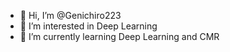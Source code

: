 - 👋 Hi, I’m @Genichiro223
- 👀 I’m interested in Deep Learning
- 🌱 I’m currently learning Deep Learning and CMR
<!--
- 💞️ I’m looking to collaborate on ...>
- 📫 You can find me at hanxi_liao@outlook.com


<!--
is it visiale?>
<!---
Genichiro223/Genichiro223 is a ✨ special ✨ repository because its `README.md` (this file) appears on your GitHub profile.
You can click the Preview link to take a look at your changes.
--->
